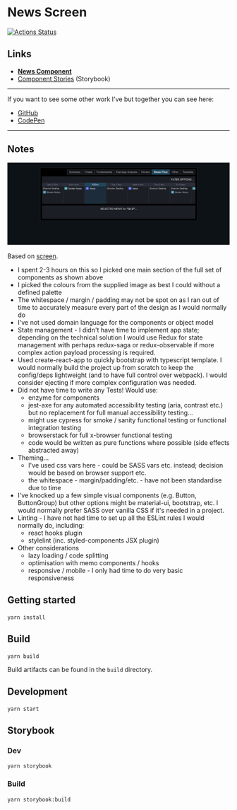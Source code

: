 # News Screen

[![Actions Status](https://github.com/matt-dunn/demo-news/workflows/CI/badge.svg)](https://github.com/matt-dunn/demo-news/actions)

## Links

- **[News Component](https://matt-dunn.github.io/demo-news/)**
- [Component Stories](https://matt-dunn.github.io/demo-news/storybook/) (Storybook)

---

If you want to see some other work I've but together you can see here:

- [GitHub](https://github.com/matt-dunn)
- [CodePen](https://codepen.io/matt-j-dunn)

---

## Notes

![](./docs/assets/news-example.png)

Based on [screen](https://projects.invisionapp.com/share/WQZ407CTRVP#/screens/434811141).

- I spent 2-3 hours on this so I picked one main section of the full set of components as shown above
- I picked the colours from the supplied image as best I could without a defined palette
- The whitespace / margin / padding may not be spot on as I ran out of time to accurately measure every part of the design as I would normally do
- I've not used domain language for the components or object model 
- State management - I didn't have time to implement app state; depending on the technical solution I would use Redux for state management with 
  perhaps redux-saga or redux-observable if more complex action payload processing is required.
- Used create-react-app to quickly bootstrap with typescript template. I would normally build the project up from scratch
  to keep the config/deps lightweight (and to have full control over webpack). I would consider ejecting if more complex configuration was needed.
- Did not have time to write any Tests! Would use:
    - enzyme for components
    - jest-axe for any automated accessibility testing (aria, contrast etc.) but no replacement for full manual accessibility testing...
    - might use cypress for smoke / sanity functional testing or functional integration testing
    - browserstack for full x-browser functional testing
    - code would be written as pure functions where possible (side effects abstracted away)
- Theming...
  - I've used css vars here - could be SASS vars etc. instead; decision would be based on browser support etc.
  - the whitespace - margin/padding/etc. - have not been standardise due to time
- I've knocked up a few simple visual components (e.g. Button, ButtonGroup) but other options might be material-ui, bootstrap, etc. I would normally prefer SASS over vanilla CSS if it's needed in a project.
- Linting - I have not had time to set up all the ESLint rules I would normally do, including:
  - react hooks plugin
  - stylelint (inc. styled-components JSX plugin)
- Other considerations
    - lazy loading / code splitting
    - optimisation with memo components / hooks
    - responsive / mobile - I only had time to do very basic responsiveness
     
## Getting started

```shell script
yarn install
```

## Build

```shell script
yarn build
```

Build artifacts can be found in the ```build``` directory.
 
## Development

```shell script
yarn start
```

## Storybook

### Dev

```shell script
yarn storybook
```

### Build

```shell script
yarn storybook:build
```
